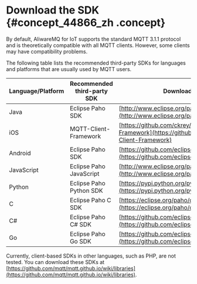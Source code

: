 # Download the SDK {#concept_44866_zh .concept}

By default, AliwareMQ for IoT supports the standard MQTT 3.1.1 protocol and is theoretically compatible with all MQTT clients. However, some clients may have compatibility problems.

The following table lists the recommended third-party SDKs for languages and platforms that are usually used by MQTT users.

|Language/Platform|Recommended third-party SDK|Download URL|
|-----------------|---------------------------|------------|
|Java|Eclipse Paho SDK| [http://www.eclipse.org/paho/clients/java/](http://www.eclipse.org/paho/clients/java/) |
|iOS|MQTT-Client-Framework| [https://github.com/ckrey/MQTT-Client-Framework](https://github.com/ckrey/MQTT-Client-Framework) |
|Android|Eclipse Paho SDK| [https://github.com/eclipse/paho.mqtt.android](https://github.com/eclipse/paho.mqtt.android) |
|JavaScript|Eclipse Paho JavaScript| [http://www.eclipse.org/paho/clients/js/](http://www.eclipse.org/paho/clients/js/) |
|Python|Eclipse Paho Python SDK| [https://pypi.python.org/pypi/paho-mqtt/](https://pypi.python.org/pypi/paho-mqtt/) |
|C|Eclipse Paho C SDK|[https://eclipse.org/paho/clients/c/](https://eclipse.org/paho/clients/c/)|
|C\#|Eclipse Paho C\# SDK|[https://github.com/eclipse/paho.mqtt.m2mqtt](https://github.com/eclipse/paho.mqtt.m2mqtt)|
|Go|Eclipse Paho Go SDK|[https://github.com/eclipse/paho.mqtt.golang](https://github.com/eclipse/paho.mqtt.golang)|

Currently, client-based SDKs in other languages, such as PHP, are not tested. You can download these SDKs at [https://github.com/mqtt/mqtt.github.io/wiki/libraries](https://github.com/mqtt/mqtt.github.io/wiki/libraries).

